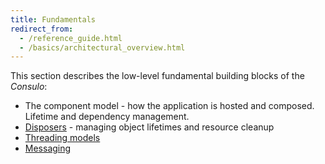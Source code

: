```yaml
---
title: Fundamentals
redirect_from:
  - /reference_guide.html
  - /basics/architectural_overview.html
---
```

<!-- Copyright 2000-2020 JetBrains s.r.o. and other contributors. Use of this source code is governed by the Apache 2.0 license that can be found in the LICENSE file. -->

This section describes the low-level fundamental building blocks of the _Consulo_:

* The component model - how the application is hosted and composed. Lifetime and dependency management.
* [Disposers](/basics/disposers.md) - managing object lifetimes and resource cleanup
* [Threading models](/basics/architectural_overview/general_threading_rules.md)
* [Messaging](/reference_guide/messaging_infrastructure.md)
